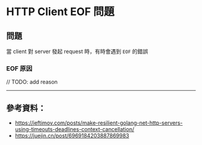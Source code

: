 # HTTP Client EOF 問題

## 問題

當 client 對 server 發起 request 時，有時會遇到 `EOF` 的錯誤

### EOF 原因

// TODO: add reason

----

## 參考資料：

* https://ieftimov.com/posts/make-resilient-golang-net-http-servers-using-timeouts-deadlines-context-cancellation/
* https://juejin.cn/post/6969184203887869983